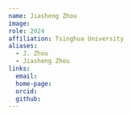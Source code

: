 ```yaml
---
name: Jiasheng Zhou
image: 
role: 2024
affiliation: Tsinghua University
aliases:
  - J. Zhou
  - Jiasheng Zhou
links:
  email: 
  home-page: 
  orcid: 
  github: 
---
```


